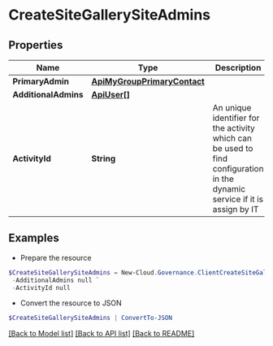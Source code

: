 # CreateSiteGallerySiteAdmins
## Properties

Name | Type | Description | Notes
------------ | ------------- | ------------- | -------------
**PrimaryAdmin** | [**ApiMyGroupPrimaryContact**](ApiMyGroupPrimaryContact.md) |  | [optional] 
**AdditionalAdmins** | [**ApiUser[]**](ApiUser.md) |  | [optional] 
**ActivityId** | **String** | An unique identifier for the activity which can be used to find configuration in the dynamic service if it is assign by IT | [optional] 

## Examples

- Prepare the resource
```powershell
$CreateSiteGallerySiteAdmins = New-Cloud.Governance.ClientCreateSiteGallerySiteAdmins  -PrimaryAdmin null `
 -AdditionalAdmins null `
 -ActivityId null
```

- Convert the resource to JSON
```powershell
$CreateSiteGallerySiteAdmins | ConvertTo-JSON
```

[[Back to Model list]](../README.md#documentation-for-models) [[Back to API list]](../README.md#documentation-for-api-endpoints) [[Back to README]](../README.md)

